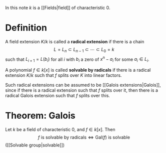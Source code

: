 In this note $k$ is a [[Fields|field]] of characteristic $0$.

# Definition

A field extension $K/k$ is called a **radical extension** if there is a chain
$$L = L_n \subset L_{n-1} \subset \cdots \subset L_0 = k$$
such that $L_{i+1} = L(b_i)$ for all $i$ with $b_i$ a zero of $x^n -a_i$ for some $a_i \in L_i$.

A polynomial $f\in k[x]$ is called **solvable by radicals** if there is a radical extension $K/k$ such that $f$ splits over $K$ into linear factors.

Such radical extensions can be assumed to be [[Galois extensions|Galois]], since if there is a radical extension such that $f$ splits over it, then there is a radical Galois extension such that $f$ splits over this.


# Theorem: Galois

Let $k$ be a field of characteristic $0$, and $f\in k[x]$. Then
$$f \text{ is solvable by radicals} \iff \text{Gal}(f) \text{ is solvable}$$
([[Solvable group|solvable]])
